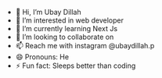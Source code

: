 - 👋 Hi, I’m Ubay Dillah
- 👀 I’m interested in web developer
- 🌱 I’m currently learning Next Js
- 💞️ I’m looking to collaborate on 
- 📫 Reach me with instagram @ubaydillah.p
- 😄 Pronouns: He
- ⚡ Fun fact: Sleeps better than coding

<!---
ubaydillah1/ubaydillah1 is a ✨ special ✨ repository because its `README.md` (this file) appears on your GitHub profile.
You can click the Preview link to take a look at your changes.
--->
